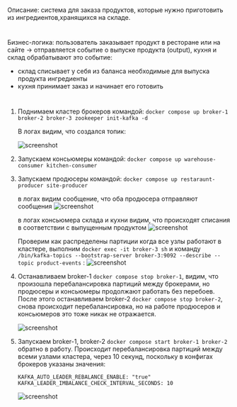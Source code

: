 #
Описание: cистема для заказа продуктов, которые нужно приготовить из ингредиентов,хранящихся на складе.
#
Бизнес-логика: пользователь заказывает продукт в ресторане или на сайте -> 
отправляется событие о выпуске продукта (output), кухня и склад обрабатывают это событие: 
- склад списывает у себя из баланса необходимые для выпуска продукта ингредиенты
- кухня принимает заказ и начинает его готовить

#

1. Поднимаем кластер брокеров командой:
```docker compose up broker-1 broker-2 broker-3 zookeeper init-kafka -d```

    В логах видим, что создался топик:

    ![screenshot](images/topic.png)

2. Запускаем консьюмеры командой:
     ```docker compose up warehouse-consumer kitchen-consumer```

3. Запускаем продюсеры командой:
    ```docker compose up restaraunt-producer site-producer```

    в логах видим сообщение, что оба продюсера отправляют сообщения
    ![screenshot](images/producers.png)

    в логах консьюмера склада и кухни видим, что происходят списания в соответствии с выпущенным продуктом
    ![screenshot](images/consumers.png)


    Проверим как распределены партиции когда все узлы работают в кластере, выполним ```docker exec -it broker-3 sh``` и команду ```/bin/kafka-topics --bootstrap-server broker-3:9092 --describe --topic product-events``` :
    ![screenshot](images/topic-describe.png)


4. Останавливаем broker-1 ```docker compose stop broker-1```, видим, что произошла перебалансировка партиций между брокерами,
но продюсеры и консьюмеры продолжают работать без перебоев. После этого останавливаем broker-2 ```docker compose stop broker-2```, снова происходит перебалансировка, но на работе продюсеров и консьюмеров это тоже никак не отражается.

    ![screenshot](images/topic-describe-2.png)


5. Запускаем broker-1, broker-2 ```docker compose start broker-1 broker-2``` обратно в работу. Происходит перебалансировка партиций между всеми узлами кластера, через 10 секунд, поскольку в конфигах брокеров указаны значения:
    ```
    KAFKA_AUTO_LEADER_REBALANCE_ENABLE: "true"
    KAFKA_LEADER_IMBALANCE_CHECK_INTERVAL_SECONDS: 10
    ```
    ![screenshot](images/topic-describe-3.png)






